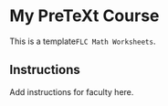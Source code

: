 # My PreTeXt Course

This is a template`FLC Math Worksheets`.

## Instructions

Add instructions for faculty here.
